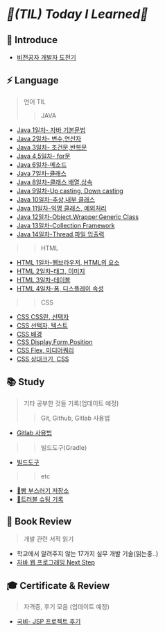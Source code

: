 # _📌(TIL) Today I Learned📌_

## 📣 Introduce
* [비전공자 개발자 도전기](https://turtle8760.tistory.com/97) 

## ⚡ Language
> 언어 TIL
>> JAVA
* [Java 1일차- 자바 기본문법](https://turtle8760.tistory.com/32?category=1059080)
* [Java 2일차- 변수,연산자](https://turtle8760.tistory.com/33?category=1059080)
* [Java 3일차- 조건문,반복문](https://turtle8760.tistory.com/34?category=1059080)
* [Java 4,5일차- for문](https://turtle8760.tistory.com/35?category=1059080)
* [Java 6일차-메소드](https://turtle8760.tistory.com/37?category=1059080)
* [Java 7일차-클래스](https://turtle8760.tistory.com/38?category=1059080)
* [Java 8일차-클래스 배열,상속](https://turtle8760.tistory.com/39?category=1059080)
* [Java 9일차-Up casting, Down casting](https://turtle8760.tistory.com/41?category=1059080)
* [Java 10일차-추상,내부 클래스](https://turtle8760.tistory.com/42?category=1059080)
* [Java 11일차-익명 클래스, 예외처리](https://turtle8760.tistory.com/43?category=1059080)
* [Java 12일차-Object,Wrapper,Generic Class](https://turtle8760.tistory.com/44?category=1059080)
* [Java 13일차-Collection Framework](https://turtle8760.tistory.com/45?category=1059080)
* [Java 14일차-Thread,파일 입출력](https://turtle8760.tistory.com/46?category=1059080)
>> HTML
* [HTML 1일차-웹브라우저, HTML의 요소](https://turtle8760.tistory.com/59?category=1065203)
* [HTML 2일차-태그, 이미지](https://turtle8760.tistory.com/60?category=1065203)
* [HTML 3일차-테이블](https://turtle8760.tistory.com/61?category=1065203)
* [HTML 4일차-폼, 디스플레이 속성](https://turtle8760.tistory.com/63?category=1065203)
>> CSS
* [CSS CSS란, 선택자](https://turtle8760.tistory.com/64?category=1066316)
* [CSS 선택자, 텍스트](https://turtle8760.tistory.com/65?category=1066316)
* [CSS 배경](https://turtle8760.tistory.com/66?category=1066316)
* [CSS Display,Form,Position](https://turtle8760.tistory.com/67?category=1066316)
* [CSS Flex, 미디어쿼리](https://turtle8760.tistory.com/68?category=1066316)
* [CSS 상대크기, CSS](https://turtle8760.tistory.com/69?category=1066316)
## 📚 Study
> 기타 공부한 것들 기록(업데이트 예정)
>> Git, Github, Gitlab 사용법 
* [Gitlab 사용법](https://github.com/yoondori2/TIL/blob/main/HowToUseGitLab.md)
>> 빌드도구(Gradle)
* [빌드도구](https://github.com/yoondori2/TIL/blob/main/WhatIsBuildTool.md)
>> etc
* [🍞빵 부스러기 저장소](https://github.com/yoondori2/TIL/blob/main/BreadCrumbs.md)
* [🧾트러블 슈팅 기록](https://github.com/yoondori2/TIL/blob/main/NoteToTroubleShooting.md)




## 📘 Book Review
> 개발 관련 서적 읽기 

* 학교에서 알려주지 않는 17가지 실무 개발 기술(읽는중..)
* [자바 웹 프로그래밍 Next Step](https://github.com/yoondori2/java_book-web_pro_nextstep)

## 🎓 Certificate & Review
> 자격증, 후기 모음 (업데이트 예정)
* [국비- JSP 프로젝트 후기](https://turtle8760.tistory.com/87?category=1072840)




